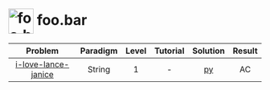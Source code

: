 # [<img align="center" height="50" src="https://foobar.withgoogle.com/static/svg/logo.733f842a.svg" alt="foo.bar">](https://foobar.withgoogle.com/) foo.bar

|                     Problem                     | Paradigm | Level | Tutorial |            Solution            | Result |
| :---------------------------------------------: | :------: | :---: | :------: | :----------------------------: | :----: |
| [i-love-lance-janice](./i-love-lance-janice.py) |  String  |   1   |    -     | [py](./i-love-lance-janice.py) |   AC   |
